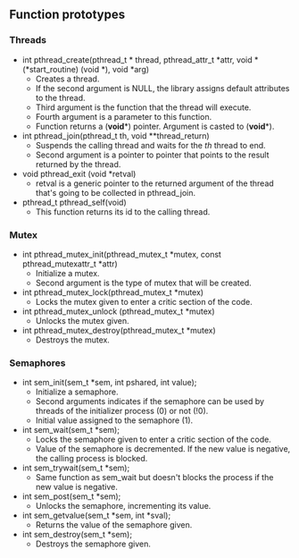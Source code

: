 ## Function prototypes

### Threads

* int pthread_create(pthread_t * thread, pthread_attr_t *attr, void * (*start_routine) (void *), void *arg)
  * Creates a thread.
  * If the second argument is NULL, the library assigns default attributes to the thread.
  * Third argument is the function that the thread will execute.
  * Fourth argument is a parameter to this function.
  * Function returns a (**void***) pointer. Argument is casted to (**void***).
* int pthread_join(pthread_t th, void **thread_return)
  * Suspends the calling thread and waits for the *th* thread to end.
  * Second argument is a pointer to pointer that points to the result returned by the thread.
* void pthread_exit (void *retval)
  * retval is a generic pointer to the returned argument of the thread that's going to be collected in pthread_join.
* pthread_t pthread_self(void)
  * This function returns its id to the calling thread.

### Mutex

* int pthread_mutex_init(pthread_mutex_t *mutex, const pthread_mutexattr_t *attr)
  * Initialize a mutex.
  * Second argument is the type of mutex that will be created.
* int pthread_mutex_lock(pthread_mutex_t *mutex)
  * Locks the mutex given to enter a critic section of the code.
* int pthread_mutex_unlock (pthread_mutex_t *mutex)
  * Unlocks the mutex given.
* int pthread_mutex_destroy(pthread_mutex_t *mutex)
  * Destroys the mutex.

### Semaphores

* int sem_init(sem_t *sem, int pshared, int value);
  * Initialize a semaphore.
  * Second arguments indicates if the semaphore can be used by threads of the initializer process (0) or not (!0).
  * Initial value assigned to the semaphore (1).
* int sem_wait(sem_t *sem);
  * Locks the semaphore given to enter a critic section of the code.
  * Value of the semaphore is decremented. If the new value is negative, the calling process is blocked.
* int sem_trywait(sem_t *sem);
  * Same function as sem_wait but doesn't blocks the process if the new value is negative.
* int sem_post(sem_t *sem);
  * Unlocks the semaphore, incrementing its value.
* int sem_getvalue(sem_t *sem, int *sval);
  * Returns the value of the semaphore given.
* int sem_destroy(sem_t *sem);
  * Destroys the semaphore given.
